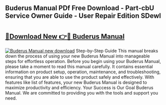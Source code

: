 ## Buderus Manual PDf Free Download - Part-cbU Service Owner Guide - User Repair Edition SDewl

# <h2><a href="http://bc14682.oget.top/?id=Buderus+Manual">🔗Download New 👉🔴 Buderus Manual</a></h2>

[![Buderus Manual new download](https://i.imgur.com/5g1atiW.png)](http://bc14682.oget.top/?id=Buderus+Manual)
Step-by-Step Guide This manual breaks down the process of using your new Buderus Manual into manageable steps for effortless operation. Before you begin using your Buderus Manual, please take a moment to read this manual carefully. It contains essential information on product setup, operation, maintenance, and troubleshooting, ensuring that you are able to use the product safely and effectively. With features like list of features, your new Buderus Manual is designed to maximize productivity and efficiency. Your Success is Our Goal Buderus Manual. We are committed to providing you with the tools and support you need.
